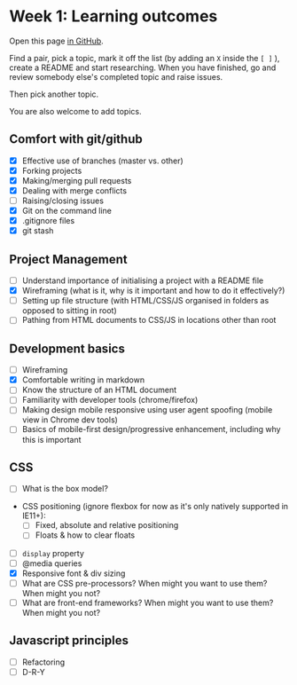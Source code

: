 # Week 1: Learning outcomes

Open this page [in GitHub](https://github.com/FAC6/book/blob/master/patterns/week1/README.md).

Find a pair, pick a topic, mark it off the list (by adding an `X` inside the `[ ]` ), create a README and start researching. When you have finished, go and review somebody else's completed topic and raise issues.

Then pick another topic.

You are also welcome to add topics.

## Comfort with git/github
- [x] Effective use of branches (master vs. other)
- [x] Forking projects
- [x] Making/merging pull requests
- [x] Dealing with merge conflicts
- [ ] Raising/closing issues
- [x] Git on the command line
- [x] .gitignore files
- [x] git stash

## Project Management
- [ ] Understand importance of initialising a project with a README file
- [x] Wireframing (what is it, why is it important and how to do it effectively?)
- [ ] Setting up file structure (with HTML/CSS/JS organised in folders as opposed to sitting in root)
- [ ] Pathing from HTML documents to CSS/JS in locations other than root

## Development basics
- [ ] Wireframing
- [x] Comfortable writing in markdown
- [ ] Know the structure of an HTML document
- [ ] Familiarity with developer tools (chrome/firefox)
- [ ] Making design mobile responsive using user agent spoofing (mobile view in Chrome dev tools)
- [ ] Basics of mobile-first design/progressive enhancement, including why this is important

## CSS
- [ ] What is the box model?
- CSS positioning (ignore flexbox for now as it's only natively supported in IE11+):
  - [ ] Fixed, absolute and relative positioning
  - [ ] Floats & how to clear floats
- [ ] `display` property
- [ ] @media queries
- [x] Responsive font & div sizing
- [ ] What are CSS pre-processors? When might you want to use them? When might you not?
- [ ] What are front-end frameworks? When might you want to use them? When might you not?

## Javascript principles
- [ ] Refactoring
- [ ] D-R-Y
